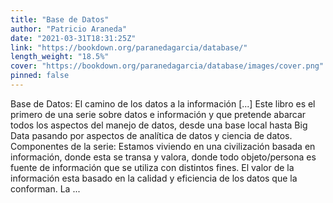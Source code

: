 ```yaml
---
title: "Base de Datos"
author: "Patricio Araneda"
date: "2021-03-31T18:31:25Z"
link: "https://bookdown.org/paranedagarcia/database/"
length_weight: "18.5%"
cover: "https://bookdown.org/paranedagarcia/database/images/cover.png"
pinned: false
---
```


Base de Datos: El camino de los datos a la información [...] Este libro es el primero de una serie sobre datos e información y que pretende abarcar todos los aspectos del manejo de datos, desde una base local hasta Big Data pasando por aspectos de analítica de datos y ciencia de datos. Componentes de la serie: Estamos viviendo en una civilización basada en información, donde esta se transa y valora, donde todo objeto/persona es fuente de información que se utiliza con distintos fines. El valor de la información esta basado en la calidad y eficiencia de los datos que la conforman. La ...
